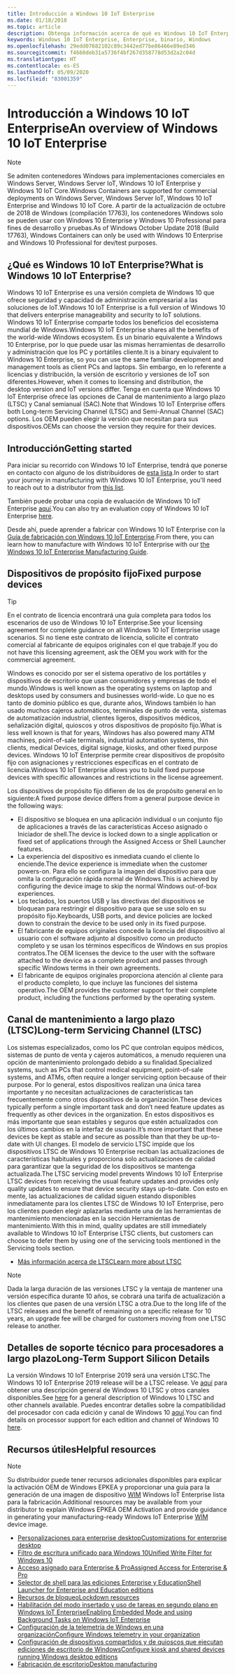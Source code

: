 ```yaml
---
title: Introducción a Windows 10 IoT Enterprise
ms.date: 01/18/2018
ms.topic: article
description: Obtenga información acerca de qué es Windows 10 IoT Enterprise y lo que se puede hacer con él.
keywords: Windows 10 IoT Enterprise, Enterprise, binario, Windows
ms.openlocfilehash: 29edd07682102c89c3442ed77be86466e89ed346
ms.sourcegitcommit: f4660deb31a5736f4bf267d358778d53d2a2c04d
ms.translationtype: HT
ms.contentlocale: es-ES
ms.lasthandoff: 05/09/2020
ms.locfileid: "83001359"
---
```

# <a name="an-overview-of-windows-10-iot-enterprise"></a><span data-ttu-id="afbcc-104">Introducción a Windows 10 IoT Enterprise</span><span class="sxs-lookup"><span data-stu-id="afbcc-104">An overview of Windows 10 IoT Enterprise</span></span>

> [!NOTE]
> <span data-ttu-id="afbcc-105">Se admiten contenedores Windows para implementaciones comerciales en Windows Server, Windows Server IoT, Windows 10 IoT Enterprise y Windows 10 IoT Core.</span><span class="sxs-lookup"><span data-stu-id="afbcc-105">Windows Containers are supported for commercial deployments on Windows Server, Windows Server IoT, Windows 10 IoT Enterprise and Windows 10 IoT Core.</span></span>  <span data-ttu-id="afbcc-106">A partir de la actualización de octubre de 2018 de Windows (compilación 17763), los contenedores Windows solo se pueden usar con Windows 10 Enterprise y Windows 10 Professional para fines de desarrollo y pruebas.</span><span class="sxs-lookup"><span data-stu-id="afbcc-106">As of Windows October Update 2018 (Build 17763), Windows Containers can only be used with Windows 10 Enterprise and Windows 10 Professional for dev/test purposes.</span></span>

## <a name="what-is-windows-10-iot-enterprise"></a><span data-ttu-id="afbcc-107">¿Qué es Windows 10 IoT Enterprise?</span><span class="sxs-lookup"><span data-stu-id="afbcc-107">What is Windows 10 IoT Enterprise?</span></span>
<span data-ttu-id="afbcc-108">Windows 10 IoT Enterprise es una versión completa de Windows 10 que ofrece seguridad y capacidad de administración empresarial a las soluciones de IoT.</span><span class="sxs-lookup"><span data-stu-id="afbcc-108">Windows 10 IoT Enterprise is a full version of Windows 10 that delivers enterprise manageability and security to IoT solutions.</span></span> <span data-ttu-id="afbcc-109">Windows 10 IoT Enterprise comparte todos los beneficios del ecosistema mundial de Windows.</span><span class="sxs-lookup"><span data-stu-id="afbcc-109">Windows 10 IoT Enterprise shares all the benefits of the world-wide Windows ecosystem.</span></span> <span data-ttu-id="afbcc-110">Es un binario equivalente a Windows 10 Enterprise, por lo que puede usar las mismas herramientas de desarrollo y administración que los PC y portátiles cliente.</span><span class="sxs-lookup"><span data-stu-id="afbcc-110">It is a binary equivalent to Windows 10 Enterprise, so you can use the same familiar development and management tools as client PCs and laptops.</span></span>  <span data-ttu-id="afbcc-111">Sin embargo, en lo referente a licencias y distribución, la versión de escritorio y versiones de IoT son diferentes.</span><span class="sxs-lookup"><span data-stu-id="afbcc-111">However, when it comes to licensing and distribution, the desktop version and IoT versions differ.</span></span> <span data-ttu-id="afbcc-112">Tenga en cuenta que Windows 10 IoT Enterprise ofrece las opciones de Canal de mantenimiento a largo plazo (LTSC) y Canal semianual (SAC).</span><span class="sxs-lookup"><span data-stu-id="afbcc-112">Note that Windows 10 IoT Enterprise offers both Long-term Servicing Channel (LTSC) and Semi-Annual Channel (SAC) options.</span></span> <span data-ttu-id="afbcc-113">Los OEM pueden elegir la versión que necesitan para sus dispositivos.</span><span class="sxs-lookup"><span data-stu-id="afbcc-113">OEMs can choose the version they require for their devices.</span></span>

## <a name="getting-started"></a><span data-ttu-id="afbcc-114">Introducción</span><span class="sxs-lookup"><span data-stu-id="afbcc-114">Getting started</span></span> 

<span data-ttu-id="afbcc-115">Para iniciar su recorrido con Windows 10 IoT Enterprise, tendrá que ponerse en contacto con alguno de los distribuidores de [esta lista](https://go.microsoft.com/fwlink/?linkid=2094697).</span><span class="sxs-lookup"><span data-stu-id="afbcc-115">In order to start your journey in manufacturing with Windows 10 IoT Enterprise, you'll need to reach out to a distributor from [this list](https://go.microsoft.com/fwlink/?linkid=2094697).</span></span>

<span data-ttu-id="afbcc-116">También puede probar una copia de evaluación de Windows 10 IoT Enterprise [aquí](https://www.microsoft.com/en-us/evalcenter/evaluate-windows-10-enterprise).</span><span class="sxs-lookup"><span data-stu-id="afbcc-116">You can also try an evaluation copy of Windows 10 IoT Enterprise [here](https://www.microsoft.com/en-us/evalcenter/evaluate-windows-10-enterprise).</span></span>

<span data-ttu-id="afbcc-117">Desde ahí, puede aprender a fabricar con Windows 10 IoT Enterprise con la [Guía de fabricación con Windows 10 IoT Enterprise](https://docs.microsoft.com/windows-hardware/manufacture/desktop/iot-ent-overview).</span><span class="sxs-lookup"><span data-stu-id="afbcc-117">From there, you can learn how to manufacture with Windows 10 IoT Enterprise with our [the Windows 10 IoT Enterprise Manufacturing Guide](https://docs.microsoft.com/windows-hardware/manufacture/desktop/iot-ent-overview).</span></span> 

## <a name="fixed-purpose-devices"></a><span data-ttu-id="afbcc-118">Dispositivos de propósito fijo</span><span class="sxs-lookup"><span data-stu-id="afbcc-118">Fixed purpose devices</span></span> 

> [!TIP]
> <span data-ttu-id="afbcc-119">En el contrato de licencia encontrará una guía completa para todos los escenarios de uso de Windows 10 IoT Enterprise.</span><span class="sxs-lookup"><span data-stu-id="afbcc-119">See your licensing agreement for complete guidance on all Windows 10 IoT Enterprise usage scenarios.</span></span> <span data-ttu-id="afbcc-120">Si no tiene este contrato de licencia, solicite el contrato comercial al fabricante de equipos originales con el que trabaje.</span><span class="sxs-lookup"><span data-stu-id="afbcc-120">If you do not have this licensing agreement, ask the OEM you work with for the commercial agreement.</span></span> 

<span data-ttu-id="afbcc-121">Windows es conocido por ser el sistema operativo de los portátiles y dispositivos de escritorio que usan consumidores y empresas de todo el mundo.</span><span class="sxs-lookup"><span data-stu-id="afbcc-121">Windows is well known as the operating systems on laptop and desktops used by consumers and businesses world-wide.</span></span>  <span data-ttu-id="afbcc-122">Lo que no es tanto de dominio público es que, durante años, Windows también lo han usado muchos cajeros automáticos, terminales de punto de venta, sistemas de automatización industrial, clientes ligeros, dispositivos médicos, señalización digital, quioscos y otros dispositivos de propósito fijo.</span><span class="sxs-lookup"><span data-stu-id="afbcc-122">What is less well known is that for years, Windows has also powered many ATM machines, point-of-sale terminals, industrial automation systems, thin clients, medical Devices, digital signage, kiosks, and other fixed purpose devices.</span></span>  <span data-ttu-id="afbcc-123">Windows 10 IoT Enterprise permite crear dispositivos de propósito fijo con asignaciones y restricciones específicas en el contrato de licencia.</span><span class="sxs-lookup"><span data-stu-id="afbcc-123">Windows 10 IoT Enterprise allows you to build fixed purpose devices with specific allowances and restrictions in the license agreement.</span></span>  

<span data-ttu-id="afbcc-124">Los dispositivos de propósito fijo difieren de los de propósito general en lo siguiente:</span><span class="sxs-lookup"><span data-stu-id="afbcc-124">A fixed purpose device differs from a general purpose device in the following ways:</span></span>  
* <span data-ttu-id="afbcc-125">El dispositivo se bloquea en una aplicación individual o un conjunto fijo de aplicaciones a través de las características Acceso asignado o Iniciador de shell.</span><span class="sxs-lookup"><span data-stu-id="afbcc-125">The device is locked down to a single application or fixed set of applications through the Assigned Access or Shell Launcher features.</span></span>  
* <span data-ttu-id="afbcc-126">La experiencia del dispositivo es inmediata cuando el cliente lo enciende.</span><span class="sxs-lookup"><span data-stu-id="afbcc-126">The device experience is immediate when the customer powers-on.</span></span> <span data-ttu-id="afbcc-127">Para ello se configura la imagen del dispositivo para que omita la configuración rápida normal de Windows.</span><span class="sxs-lookup"><span data-stu-id="afbcc-127">This is achieved by configuring the device image to skip the normal Windows out-of-box experiences.</span></span> 
* <span data-ttu-id="afbcc-128">Los teclados, los puertos USB y las directivas del dispositivos se bloquean para restringir el dispositivo para que se use solo en su propósito fijo.</span><span class="sxs-lookup"><span data-stu-id="afbcc-128">Keyboards, USB ports, and device policies are locked down to constrain the device to be used only in its fixed purpose.</span></span>  
* <span data-ttu-id="afbcc-129">El fabricante de equipos originales concede la licencia del dispositivo al usuario con el software adjunto al dispositivo como un producto completo y se usan los términos específicos de Windows en sus propios contratos.</span><span class="sxs-lookup"><span data-stu-id="afbcc-129">The OEM licenses the device to the user with the software attached to the device as a complete product and passes through specific Windows terms in their own agreements.</span></span>
* <span data-ttu-id="afbcc-130">El fabricante de equipos originales proporciona atención al cliente para el producto completo, lo que incluye las funciones del sistema operativo.</span><span class="sxs-lookup"><span data-stu-id="afbcc-130">The OEM provides the customer support for their complete product, including the functions performed by the operating system.</span></span>

## <a name="long-term-servicing-channel-ltsc"></a><span data-ttu-id="afbcc-131">Canal de mantenimiento a largo plazo (LTSC)</span><span class="sxs-lookup"><span data-stu-id="afbcc-131">Long-term Servicing Channel (LTSC)</span></span>

<span data-ttu-id="afbcc-132">Los sistemas especializados, como los PC que controlan equipos médicos, sistemas de punto de venta y cajeros automáticos, a menudo requieren una opción de mantenimiento prolongado debido a su finalidad.</span><span class="sxs-lookup"><span data-stu-id="afbcc-132">Specialized systems, such as PCs that control medical equipment, point-of-sale systems, and ATMs, often require a longer servicing option because of their purpose.</span></span> <span data-ttu-id="afbcc-133">Por lo general, estos dispositivos realizan una única tarea importante y no necesitan actualizaciones de características tan frecuentemente como otros dispositivos de la organización.</span><span class="sxs-lookup"><span data-stu-id="afbcc-133">These devices typically perform a single important task and don’t need feature updates as frequently as other devices in the organization.</span></span> <span data-ttu-id="afbcc-134">En estos dispositivos es más importante que sean estables y seguros que estén actualizados con los últimos cambios en la interfaz de usuario.</span><span class="sxs-lookup"><span data-stu-id="afbcc-134">It’s more important that these devices be kept as stable and secure as possible than that they be up-to-date with UI changes.</span></span> <span data-ttu-id="afbcc-135">El modelo de servicio LTSC impide que los dispositivos LTSC de Windows 10 Enterprise reciban las actualizaciones de características habituales y proporciona solo actualizaciones de calidad para garantizar que la seguridad de los dispositivos se mantenga actualizada.</span><span class="sxs-lookup"><span data-stu-id="afbcc-135">The LTSC servicing model prevents Windows 10 IoT Enterprise LTSC devices from receiving the usual feature updates and provides only quality updates to ensure that device security stays up-to-date.</span></span> <span data-ttu-id="afbcc-136">Con esto en mente, las actualizaciones de calidad siguen estando disponibles inmediatamente para los clientes LTSC de Windows 10 IoT Enterprise, pero los clientes pueden elegir aplazarlas mediante una de las herramientas de mantenimiento mencionadas en la sección Herramientas de mantenimiento.</span><span class="sxs-lookup"><span data-stu-id="afbcc-136">With this in mind, quality updates are still immediately available to Windows 10 IoT Enterprise LTSC clients, but customers can choose to defer them by using one of the servicing tools mentioned in the Servicing tools section.</span></span>

* [<span data-ttu-id="afbcc-137">Más información acerca de LTSC</span><span class="sxs-lookup"><span data-stu-id="afbcc-137">Learn more about LTSC</span></span>](https://docs.microsoft.com/windows/deployment/update/waas-overview#long-term-servicing-channel)

> [!NOTE]
> <span data-ttu-id="afbcc-138">Dada la larga duración de las versiones LTSC y la ventaja de mantener una versión específica durante 10 años, se cobrará una tarifa de actualización a los clientes que pasen de una versión LTSC a otra.</span><span class="sxs-lookup"><span data-stu-id="afbcc-138">Due to the long life of the LTSC releases and the benefit of remaining on a specific release for 10 years, an upgrade fee will be charged for customers moving from one LTSC release to another.</span></span>

## <a name="long-term-support-silicon-details"></a><span data-ttu-id="afbcc-139">Detalles de soporte técnico para procesadores a largo plazo</span><span class="sxs-lookup"><span data-stu-id="afbcc-139">Long-Term Support Silicon Details</span></span>

<span data-ttu-id="afbcc-140">La versión Windows 10 IoT Enterprise 2019 será una versión LTSC.</span><span class="sxs-lookup"><span data-stu-id="afbcc-140">The Windows 10 IoT Enterprise 2019 release will be a LTSC release.</span></span> <span data-ttu-id="afbcc-141">Ve [aquí](https://docs.microsoft.com/windows/whats-new/ltsc) para obtener una descripción general de Windows 10 LTSC y otros canales disponibles.</span><span class="sxs-lookup"><span data-stu-id="afbcc-141">See [here](https://docs.microsoft.com/windows/whats-new/ltsc) for a general description of Windows 10 LTSC and other channels available.</span></span> <span data-ttu-id="afbcc-142">Puedes encontrar detalles sobre la compatibilidad del procesador con cada edición y canal de Windows 10 [aquí](https://docs.microsoft.com/windows-hardware/design/minimum/windows-processor-requirements#windows-iot-enterprise--embedded-processor-table).</span><span class="sxs-lookup"><span data-stu-id="afbcc-142">You can find details on processor support for each edition and channel of Windows 10 [here](https://docs.microsoft.com/windows-hardware/design/minimum/windows-processor-requirements#windows-iot-enterprise--embedded-processor-table).</span></span>

## <a name="helpful-resources"></a><span data-ttu-id="afbcc-143">Recursos útiles</span><span class="sxs-lookup"><span data-stu-id="afbcc-143">Helpful resources</span></span>
> [!NOTE]
> <span data-ttu-id="afbcc-144">Su distribuidor puede tener recursos adicionales disponibles para explicar la activación OEM de Windows EPKEA y proporcionar una guía para la generación de una imagen de dispositivo [WIM](https://msdn.microsoft.com/library/windows/desktop/dd861280.aspx) Windows IoT Enterprise lista para la fabricación.</span><span class="sxs-lookup"><span data-stu-id="afbcc-144">Additional resources may be available from your distributor to explain Windows EPKEA OEM Activation and provide guidance in generating your manufacturing-ready Windows IoT Enterprise [WIM](https://msdn.microsoft.com/library/windows/desktop/dd861280.aspx) device image.</span></span>

* [<span data-ttu-id="afbcc-145">Personalizaciones para enterprise desktop</span><span class="sxs-lookup"><span data-stu-id="afbcc-145">Customizations for enterprise desktop</span></span>](https://docs.microsoft.com/windows-hardware/customize/enterprise/enterprise-custom-portal)
* [<span data-ttu-id="afbcc-146">Filtro de escritura unificado para Windows 10</span><span class="sxs-lookup"><span data-stu-id="afbcc-146">Unified Write Filter for Windows 10</span></span>](https://docs.microsoft.com/windows-hardware/customize/enterprise/unified-write-filter)
* [<span data-ttu-id="afbcc-147">Acceso asignado para Enterprise & Pro</span><span class="sxs-lookup"><span data-stu-id="afbcc-147">Assigned Access for Enterprise & Pro</span></span>](https://docs.microsoft.com/windows-hardware/customize/enterprise/assigned-access)
* [<span data-ttu-id="afbcc-148">Selector de shell para las ediciones Enterprise y Education</span><span class="sxs-lookup"><span data-stu-id="afbcc-148">Shell Launcher for Enterprise and Education editions</span></span>](https://docs.microsoft.com/windows-hardware/customize/enterprise/shell-launcher)
* [<span data-ttu-id="afbcc-149">Recursos de bloqueo</span><span class="sxs-lookup"><span data-stu-id="afbcc-149">Lockdown resources</span></span>](https://docs.microsoft.com/windows-hardware/customize/enterprise/create-a-kiosk-image) 
* [<span data-ttu-id="afbcc-150">Habilitación del modo insertado y uso de tareas en segundo plano en Windows IoT Enterprise</span><span class="sxs-lookup"><span data-stu-id="afbcc-150">Enabling Embedded Mode and using Background Tasks on Windows IoT Enterprise</span></span>](https://docs.microsoft.com/windows/iot-core/develop-your-app/embeddedmode)
* [<span data-ttu-id="afbcc-151">Configuración de la telemetría de Windows en una organización</span><span class="sxs-lookup"><span data-stu-id="afbcc-151">Configure Windows telemetry in your organization</span></span>](https://docs.microsoft.com/windows/configuration/configure-windows-telemetry-in-your-organization )
* [<span data-ttu-id="afbcc-152">Configuración de dispositivos compartidos y de quioscos que ejecutan ediciones de escritorio de Windows</span><span class="sxs-lookup"><span data-stu-id="afbcc-152">Configure kiosk and shared devices running Windows desktop editions</span></span>](https://docs.microsoft.com/windows/configuration/kiosk-shared-pc)
* [<span data-ttu-id="afbcc-153">Fabricación de escritorio</span><span class="sxs-lookup"><span data-stu-id="afbcc-153">Desktop manufacturing</span></span>](https://docs.microsoft.com/windows-hardware/manufacture/desktop/)
